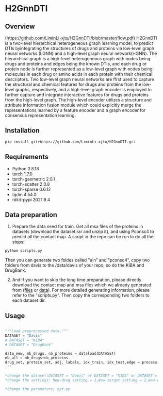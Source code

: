 # H2GnnDTI
## Overview
(https://github.com/LiminLi-xjtu/H2GnnDTI/blob/master/flow.pdf)
 H2GnnDTI is a two-level hierarchical heterogeneous graph learning model, to predict DTIs byintegrating the structures of drugs and proteins via low-level graph neural networks (LGNN) and a high-level graph
neural network(HGNN). The hierarchical graph is a high-level heterogeneous graph with nodes being drugs and proteins and edges being the known DTIs, and each drug or protein node is further represented as a low-level graph with nodes being molecules in each drug or amino acids in each protein with their chemical descriptors. Two low-level graph neural networks are ffrst used to capture the structural and chemical features for drugs and proteins from the low-level graphs, respectively, and a high-level graph encoder is employed to further capture and integrate interactive features for drugs and proteins from the high-level graph. The high-level encoder utilizes a structure and attribute information fusion module which could explicitly merge the representations learned by a feature encoder and a graph encoder for consensus representation learning.

## Installation
```bash
pip install git+https://github.com/LiminLi-xjtu/H2GnnDTI.git
```

## Requirements
* Python 3.8.18
* torch              1.7.0
* torch-geometric    2.0.1
* torch-scatter      2.0.8
* torch-sparse      0.6.12
* tqdm 4.54.0
* rdkit-pypi        2021.9.4
  
## Data preparation
1. Prepare the data need for train. Get all msa files of the proteins in datasets (download the dataset.rar and unzip it), and using Pconsc4 to predict all the contact map. A script in the repo can be run to do all the steps:
```bash
python scripts.py
```
Then you can generate two foldes called "aln" and "pconsc4", copy two folders from davis to the /data/davis of your repo, so do the KIBA and DrugBank.

2. And if you want to skip the long time preparation, please directly download the contact map and msa files which we already generated from ([files](https://drive.google.com/open?id=1rqAopf_IaH3jzFkwXObQ4i-6bUUwizCv) or [data](https://drive.google.com/drive/folders/1knpaALLCEJyoVWg8tpBTKqcXwJNHFfWd?usp=drive_link)). For more detailed generating information, please refer to the "scripts.py". Then copy the corresponding two folders to each dataset dir. 

## Usage
```python main.py

"""Load preprocessed data."""
DATASET = "Davis"
# DATASET = "KIBA"
# DATASET = "DrugBank"

data_new, nb_drugs, nb_proteins = dataload(DATASET)
nb_all = nb_drugs+nb_proteins
drug_set, protein_set, adj, labels, idx_train, idx_test,edge = process(data_new, nb_drugs, nb_proteins,DATASET,foldcount=5,setting = 2)
'''

*change the dataset:DATASET = "Davis" or DATASET = "KIBA" or DATASET = "KIBA"
*change the settings: New-drug setting = 1,New-target setting = 2,New-dt setting = 3

*change the parameters: opt.py

